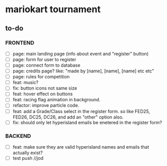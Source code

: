 # mariokart tournament

## to-do

### FRONTEND

- [ ] page: main landing page (info about event and "register" button)
- [ ] page: form for user to register
- [ ] page: connect form to database
- [ ] page: credits page? like: "made by [name], [name], [name] etc etc"
- [ ] page: rules for competition
- [ ] feat: music?
- [ ] fix: button icons not same size
- [ ] feat: hover effect on buttons
- [ ] feat: racing flag animation in background.
- [ ] refactor: improve particle code.
- [ ] feat: add a Grade/Class select in the register form. so like FED25, FED26, DC25, DC26, and add an "other" option also.
- [ ] fix: should only let hyperisland emails be enetered in the register form?

### BACKEND

- [ ] feat: make sure they are valid hyperisland names and emails that actually exist?
- [ ] test push //jod
